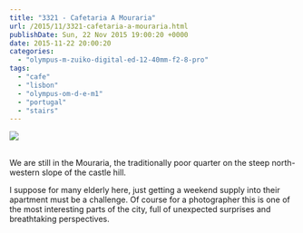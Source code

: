 ```yaml
---
title: "3321 - Cafetaria A Mouraria"
url: /2015/11/3321-cafetaria-a-mouraria.html
publishDate: Sun, 22 Nov 2015 19:00:20 +0000
date: 2015-11-22 20:00:20
categories: 
  - "olympus-m-zuiko-digital-ed-12-40mm-f2-8-pro"
tags: 
  - "cafe"
  - "lisbon"
  - "olympus-om-d-e-m1"
  - "portugal"
  - "stairs"
---
```

<div class="container">
<div class="center"><a target="_blank" href="https://d25zfm9zpd7gm5.cloudfront.net/1200x1200/2015/20150902_194844_lr.jpg"><img class="webfeedsFeaturedVisual" src="https://d25zfm9zpd7gm5.cloudfront.net/0600x0600/2015/20150902_194844_lr.jpg" /></a></div>
</div>
<br />

We are still in the Mouraria, the traditionally poor quarter on the steep north-western slope of the castle hill.

<a target="_blank" href="https://d25zfm9zpd7gm5.cloudfront.net/1200x1200/2015/20150902_194645_lr.jpg"><img style="margin: 0pt 10px 0pt 0px; float: left;" src="https://d25zfm9zpd7gm5.cloudfront.net/0150x0150/2015/20150902_194645_lr.jpg" alt="" border="0" /></a> I suppose for many elderly here, just getting a weekend supply into their apartment must be a challenge. Of course for a photographer this is one of the most interesting parts of the city, full of unexpected surprises and breathtaking perspectives.


